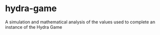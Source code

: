 # hydra-game
A simulation and mathematical analysis of the values used to complete an instance of the Hydra Game
